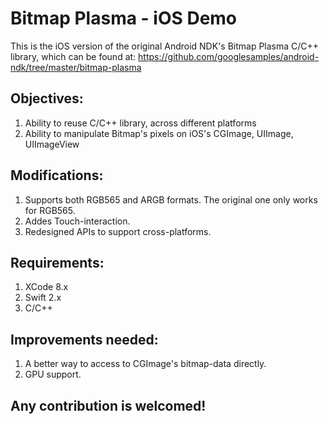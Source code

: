# Bitmap Plasma - iOS Demo

This is the iOS version of the original Android NDK's Bitmap Plasma C/C++ library, which can be found at:
https://github.com/googlesamples/android-ndk/tree/master/bitmap-plasma

## Objectives:
1. Ability to reuse C/C++ library, across different platforms
2. Ability to manipulate Bitmap's pixels on iOS's CGImage, UIImage, UIImageView

## Modifications:
1. Supports both RGB565 and ARGB formats. The original one only works for RGB565.
2. Addes Touch-interaction.
3. Redesigned APIs to support cross-platforms.

## Requirements:
1. XCode 8.x
2. Swift 2.x
3. C/C++

## Improvements needed:
1. A better way to access to CGImage's bitmap-data directly.
2. GPU support.

## Any contribution is welcomed!

